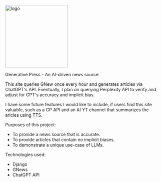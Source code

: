 <img width="200" alt="logo" src="https://github.com/user-attachments/assets/05a545be-fb82-4938-8945-e812e2b45206">

Generative Press - An AI-driven news source

This site queries GNew once every hour and generates articles via ChatGPT's API.  Eventually, I plan on querying Perplexity API to verify and adjust for GPT's accuracy and implicit bias.

I have some future features I would like to include, if users find this site valuable, such as a GP API and an AI YT channel that summarizes the aricles using TTS.

Purposes of this project:
 * To provide a news source that is accurate.
 * To provide articles that contain no implicit biases.
 * To demonstrate a unique use-case of LLMs.

Technologies used:
  * Django
  * GNews
  * ChatGPT API
